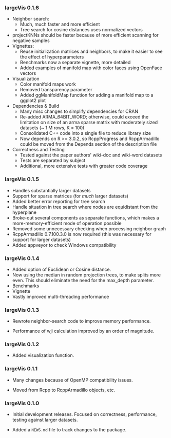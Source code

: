 ### largeVis 0.1.6

* Neighbor search:
  + Much, much faster and more efficient
  + Tree search for cosine distances uses normalized vectors
* projectKNNs should be faster because of more efficient scanning for negative samples
* Vignettes:
  + Reuse initialization matrices and neighbors, to make it easier to see the effect of hyperparameters
  + Benchmarks now a separate vignette, more detailed
  + Added examples of manifold map with color faces using OpenFace vectors
* Visualization
  + Color manifold maps work
  + Removed transparency parameter
  + Added ggManifoldMap function for adding a manifold map to a ggplot2 plot
* Dependencies & Build
  + Many misc changes to simplify dependencies for CRAN
  + Re-added ARMA_64BIT_WORD; otherwise, could exceed the limitation on size of an arma sparse matrix with moderately sized datasets (~ 1 M rows, K = 100)
  + Consolidated C++ code into a single file to reduce library size
  + Now depends on R >= 3.0.2, so RcppProgress and RcppArmadillo could be moved from the Depends section of the description file
* Correctness and Testing
  + Tested against the paper authors' wiki-doc and wiki-word datasets
  + Tests are separated by subject
  + Additional, more extensive tests with greater code coverage

### largeVis 0.1.5

* Handles substantially larger datasets
* Support for sparse matrices (for *much* larger datasets)
* Added better error reporting for tree search
* Handle situation in tree search where nodes are equidistant from the hyperplane
* Broke-out several components as separate functions, which makes a more-memory-efficient mode of operation possible
* Removed some unnecessary checking when processing neighbor graph
* RcppArmadillo 0.7.100.3.0 is now required (this was necessary for support for larger datasets)
* Added appveyor to check Windows compatibility

### largeVis 0.1.4

* Added option of Euclidean or Cosine distance. 
* Now using the median in random projection trees, to make splits more even. This should eliminate the need for the
max_depth parameter. 
* Benchmarks
* Vignette
* Vastly improved multi-threading performance

### largeVis 0.1.3

* Rewrote neighbor-search code to improve memory performance. 

* Performance of wji calculation improved by an order of magnitude.

### largeVis 0.1.2

* Added visualization function.

### largeVis 0.1.1

* Many changes because of OpenMP compatibility issues. 

* Moved from Rcpp to RcppArmadillo objects, etc. 

### largeVis 0.1.0

* Initial development releases.  Focused on correctness, performance, testing against larger datasets.

* Added a `NEWS.md` file to track changes to the package.
